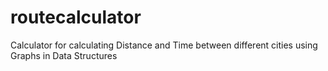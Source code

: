 # routecalculator
Calculator for calculating Distance and Time between different cities using Graphs in Data Structures
